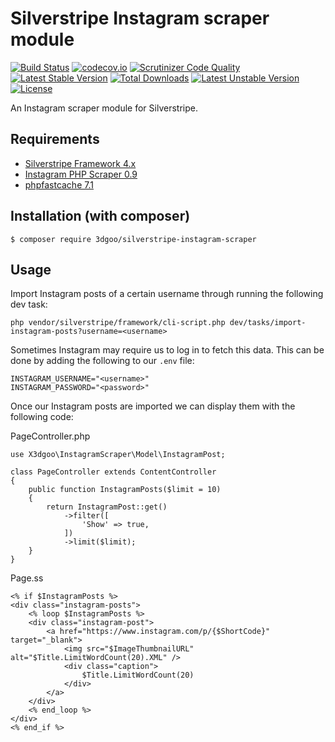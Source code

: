 # Silverstripe Instagram scraper module

[![Build Status](https://travis-ci.org/3dgoo/silverstripe-instagram-scraper.svg?branch=master)](https://travis-ci.org/3dgoo/silverstripe-instagram-scraper)
[![codecov.io](https://codecov.io/github/3dgoo/silverstripe-instagram-scraper/coverage.svg?branch=master)](https://codecov.io/gh/3dgoo/silverstripe-instagram-scraper?branch=master)
[![Scrutinizer Code Quality](https://scrutinizer-ci.com/g/3dgoo/silverstripe-instagram-scraper/badges/quality-score.png?b=master)](https://scrutinizer-ci.com/g/3dgoo/silverstripe-instagram-scraper/?branch=master)
[![Latest Stable Version](https://poser.pugx.org/3dgoo/silverstripe-instagram-scraper/v/stable)](https://packagist.org/packages/3dgoo/silverstripe-instagram-scraper)
[![Total Downloads](https://poser.pugx.org/3dgoo/silverstripe-instagram-scraper/downloads)](https://packagist.org/packages/3dgoo/silverstripe-instagram-scraper)
[![Latest Unstable Version](https://poser.pugx.org/3dgoo/silverstripe-instagram-scraper/v/unstable)](https://packagist.org/packages/3dgoo/silverstripe-instagram-scraper)
[![License](https://poser.pugx.org/3dgoo/silverstripe-instagram-scraper/license)](LICENSE)

An Instagram scraper module for Silverstripe.

## Requirements

* [Silverstripe Framework 4.x](https://github.com/silverstripe/silverstripe-framework)
* [Instagram PHP Scraper 0.9](https://github.com/postaddictme/instagram-php-scraper)
* [phpfastcache 7.1](https://github.com/PHPSocialNetwork/phpfastcache)

## Installation (with composer)

    $ composer require 3dgoo/silverstripe-instagram-scraper

## Usage

Import Instagram posts of a certain username through running the following dev task:

    php vendor/silverstripe/framework/cli-script.php dev/tasks/import-instagram-posts?username=<username>


Sometimes Instagram may require us to log in to fetch this data. This can be done by adding the following to our
`.env` file:

    INSTAGRAM_USERNAME="<username>"
    INSTAGRAM_PASSWORD="<password>"

Once our Instagram posts are imported we can display them with the following code:

PageController.php

    use X3dgoo\InstagramScraper\Model\InstagramPost;

    class PageController extends ContentController
    {
        public function InstagramPosts($limit = 10)
        {
            return InstagramPost::get()
                ->filter([
                    'Show' => true,
                ])
                ->limit($limit);
        }
    }

Page.ss

    <% if $InstagramPosts %>
    <div class="instagram-posts">
        <% loop $InstagramPosts %>
        <div class="instagram-post">
            <a href="https://www.instagram.com/p/{$ShortCode}" target="_blank">
                <img src="$ImageThumbnailURL" alt="$Title.LimitWordCount(20).XML" />
                <div class="caption">
                    $Title.LimitWordCount(20)
                </div>
            </a>
        </div>
        <% end_loop %>
    </div>
    <% end_if %>
